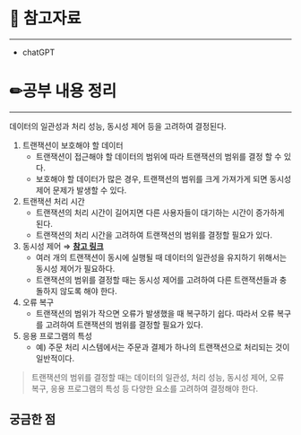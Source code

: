 # 🔗 참고자료

---

- chatGPT

# ✏공부 내용 정리

---

데이터의 일관성과 처리 성능, 동시성 제어 등을 고려하여  결정된다.

1. 트랜잭션이 보호해야 할 데이터
    - 트랜잭션이 접근해야 할 데이터의 범위에 따라 트랜잭션의 범위를 결정 할 수 있다.
    - 보호해야 할 데이터가 많은 경우, 트랜잭션의 범위를 크게 가져가게 되면 동시성 제어 문제가 발생할 수 있다.
2. 트랜잭션 처리 시간
    - 트랜잭션의 처리 시간이 길어지면 다른 사용자들이 대기하는 시간이 증가하게 된다.
    - 트랜잭션의 처리 시간을 고려하여 트랜잭션의 범위를 결정할 필요가 있다.
3. 동시성 제어 ⇒ **[참고 링크](https://velog.io/@ha0kim/%EB%8F%99%EC%8B%9C%EC%84%B1-%EC%A0%9C%EC%96%B4)**
    - 여러 개의 트랜잭션이 동시에 실행될 때 데이터의 일관성을 유지하기 위해서는 동시성 제어가 필요하다.
    - 트랜잭션의 범위를 결정할 때는 동시성 제어를 고려하여 다른 트랜잭션들과 충돌하지 않도록 해야 한다.
4. 오류 복구
    - 트랜잭션의 범위가 작으면 오류가 발생했을 때 복구하기 쉽다.
      따라서 오류 복구를 고려하여 트랜잭션의 범위를 결정할 필요가 있다.
5. 응용 프로그램의 특성
    - 예) 주문 처리 시스템에서는 주문과 결제가 하나의 트랜잭션으로 처리되는 것이 일반적이다.

> 트랜잭션의 범위를 결정할 때는
데이터의 일관성, 처리 성능, 동시성 제어, 오류 복구, 응용 프로그램의 특성 등 다양한 요소를 고려하여 결정해야 한다.
>

## 궁금한 점
